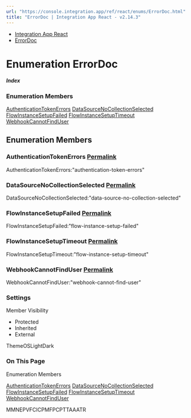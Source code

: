 ```yaml
---
url: "https://console.integration.app/ref/react/enums/ErrorDoc.html"
title: "ErrorDoc | Integration App React - v2.14.3"
---
```


- [Integration App React](https://console.integration.app/ref/react/index.html)
- [ErrorDoc](https://console.integration.app/ref/react/enums/ErrorDoc.html)

# Enumeration ErrorDoc

##### Index

### Enumeration Members

[AuthenticationTokenErrors](https://console.integration.app/ref/react/enums/ErrorDoc.html#authenticationtokenerrors) [DataSourceNoCollectionSelected](https://console.integration.app/ref/react/enums/ErrorDoc.html#datasourcenocollectionselected) [FlowInstanceSetupFailed](https://console.integration.app/ref/react/enums/ErrorDoc.html#flowinstancesetupfailed) [FlowInstanceSetupTimeout](https://console.integration.app/ref/react/enums/ErrorDoc.html#flowinstancesetuptimeout) [WebhookCannotFindUser](https://console.integration.app/ref/react/enums/ErrorDoc.html#webhookcannotfinduser)

## Enumeration Members

### AuthenticationTokenErrors [Permalink](https://console.integration.app/ref/react/enums/ErrorDoc.html\#authenticationtokenerrors)

AuthenticationTokenErrors:"authentication-token-errors"

### DataSourceNoCollectionSelected [Permalink](https://console.integration.app/ref/react/enums/ErrorDoc.html\#datasourcenocollectionselected)

DataSourceNoCollectionSelected:"data-source-no-collection-selected"

### FlowInstanceSetupFailed [Permalink](https://console.integration.app/ref/react/enums/ErrorDoc.html\#flowinstancesetupfailed)

FlowInstanceSetupFailed:"flow-instance-setup-failed"

### FlowInstanceSetupTimeout [Permalink](https://console.integration.app/ref/react/enums/ErrorDoc.html\#flowinstancesetuptimeout)

FlowInstanceSetupTimeout:"flow-instance-setup-timeout"

### WebhookCannotFindUser [Permalink](https://console.integration.app/ref/react/enums/ErrorDoc.html\#webhookcannotfinduser)

WebhookCannotFindUser:"webhook-cannot-find-user"

### Settings

Member Visibility

- Protected
- Inherited
- External

ThemeOSLightDark

### On This Page

Enumeration Members

[AuthenticationTokenErrors](https://console.integration.app/ref/react/enums/ErrorDoc.html#authenticationtokenerrors) [DataSourceNoCollectionSelected](https://console.integration.app/ref/react/enums/ErrorDoc.html#datasourcenocollectionselected) [FlowInstanceSetupFailed](https://console.integration.app/ref/react/enums/ErrorDoc.html#flowinstancesetupfailed) [FlowInstanceSetupTimeout](https://console.integration.app/ref/react/enums/ErrorDoc.html#flowinstancesetuptimeout) [WebhookCannotFindUser](https://console.integration.app/ref/react/enums/ErrorDoc.html#webhookcannotfinduser)

MMNEPVFCICPMFPCPTTAAATR